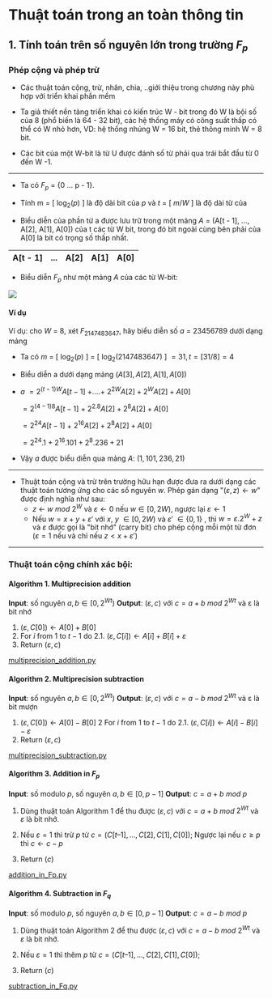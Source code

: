 # Thuật toán trong an toàn thông tin

## 1. Tính toán trên số nguyên lớn trong trường $F_{p}$

### Phép cộng và phép trừ
* Các thuật toán cộng, trừ, nhân, chia, ..giới thiệu trong chương này phù hợp với triển khai phần mềm

* Ta giả thiết nền tảng triển khai có kiến trúc W - bit trong đó W là bội số của 8 (phổ biến là 64 - 32 bit), các hệ thống máy có công suất thấp có thể có W nhỏ hơn, VD: hệ thống nhúng W = 16 bit, thẻ thông minh W = 8 bit.

* Các bit của một W-bit là từ U được đánh số từ phải qua trái bắt đầu từ 0 đến W -1.
---
* Ta có $F_{p}$ = {0 … p - 1}.

* Tính m = [ $\log_{2}(p)$ ] là độ dài bit của $p$ và $t$ = [ $m/W$ ] là độ dài từ của 

* Biểu diễn của phần tử a được lưu trữ trong một mảng $A$ = (A[t - 1], …, A[2], A[1], A[0]) của t các từ W bit, trong đó bit ngoài cùng bên phải của A[0] là bit có trọng số thấp nhất.

| A[t - 1] | ... | A[2] | A[1] | A[0] |
|----------|-----|------|------|------|

* Biểu diễn $F_{p}$ như một mảng $A$ của các từ W-bit:

![](https://i.imgur.com/lGonQDk.png)

#### Ví dụ

Ví dụ: cho $W$ = 8, xét $F_{2147483647}$, hãy biểu diễn số $a$ = 23456789 dưới dạng mảng

* Ta có $m$ = [ $\log_{2}(p)$ ] = [ $\log_{2}(2147483647)$ ] $= 31, t = [ 31/8 ] = 4$

* Biểu diễn a dưới dạng mảng ($A[3], A[2], A[1], A[0]$)

* $a$ $= 2^{(t-1)W}A[t-1]$ $+ .... +$ $2^{2W}A[2] + 2^{W}A[2] + A[0]$

    $= 2^{(4-1)8}A[t-1]$ $+$ $2^{2.8}A[2] + 2^{8}A[2] + A[0]$

    $= 2^{24}A[t-1]$ $+$ $2^{16}A[2] + 2^{8}A[2] + A[0]$

    $= 2^{24}.1$ $+$ $2^{16}.101 + 2^{8}.236 + 21$

* Vậy $a$ được biểu diễn qua mảng $A$: $(1, 101, 236, 21)$

---
* Thuật toán cộng và trừ trên trường hữu hạn được đưa ra dưới dạng các thuật toán tương ứng cho các số nguyên $w$. Phép gán dạng "$(ε, z) ← w$" được định nghĩa như sau:
    * $z$ ← $w$ $mod$ $2^{W}$ và $ε ← 0$ nếu $w \in [0, 2W)$, ngược lại $ε ← 1$
    * Nếu $w = x + y + ε'$ với $x$, $y$ $\in [0, 2W)$ và $ε'$ $\in \{0, 1\}$ , thì $w = ε.2^{W} + z$ và $ε$ được gọi là "bit nhớ" (carry bit) cho phép cộng mỗi một từ đơn ($ε = 1$ nếu và chỉ nếu $z < x + ε'$)

---
### Thuật toán cộng chính xác bội:
#### Algorithm 1. Multiprecision addition

**Input**: số nguyên $a, b \in [0, 2^{Wt})$
**Output**: $(ε, c)$ với $c = a + b$ $mod$ $2^{Wt}$ và ε là bit nhớ

1. $(ε, C[0]) ← A[0] + B[0]$
2. For $i$ from $1$ to $t - 1$ do
    2.1. $(ε, C[i]) ← A[i] + B[i] + ε$
3. Return $(ε, c)$

[multiprecision_addition.py](./multiprecision_addition.py)

#### Algorithm 2. Multiprecision subtraction

**Input**: số nguyên $a, b \in [0, 2^{Wt})$
**Output**: $(ε, c)$ với $c = a - b$ $mod$ $2^{Wt}$ và ε là bit mượn
1. $(ε, C[0]) ← A[0] - B[0]$
2 For $i$ from $1$ to $t - 1$ do
    2.1. $(ε, C[i]) ← A[i] - B[i] - ε$
3. Return $(ε, c)$

[multiprecision_subtraction.py](./multiprecision_subtraction.py)

#### Algorithm 3. Addition in $F_{p}$

**Input**: số modulo $p$, số nguyên $a, b \in [0, p − 1]$
**Output**: $c = a + b$ $mod$ $p$

1. Dùng thuật toán Algorithm 1 để thu được $(ε, c)$ với $c = a + b$ $mod$ $2^{Wt}$ và $ε$ là bit nhớ.

2. Nếu $ε = 1$ thì trừ $p$ từ $c = (C[t – 1], …, C[2], C[1], C[0])$;
Ngược lại nếu $c \ge p$ thì $c ←  c - p$

3. Return $(c)$

[addition_in_Fp.py](./addition_in_Fp.py)

#### Algorithm 4. Subtraction in $F_{q}$

**Input**: số modulo $p$, số nguyên $a, b \in [0, p − 1]$
**Output**: $c = a - b$ $mod$ $p$

1. Dùng thuật toán Algorithm 2 để thu được $(ε, c)$ với $c = a - b$ $mod$ $2^{Wt}$ và $ε$ là bit nhớ.

2. Nếu $ε = 1$ thì thêm $p$ từ $c = (C[t – 1], …, C[2], C[1], C[0])$;

3. Return $(c)$

[subtraction_in_Fq.py](./subtraction_in_Fq.py)